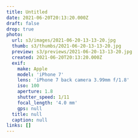 ```yaml
---
title: Untitled
date: 2021-06-20T20:13:20.000Z
draft: false
drop: true
photo:
  url: s3/images/2021-06-20-13-13-20.jpg
  thumb: s3/thumbs/2021-06-20-13-13-20.jpg
  preview: s3/previews/2021-06-20-13-13-20.jpg
  created: 2021-06-20T20:13:20.000Z
  exif:
    make: Apple
    model: 'iPhone 7'
    lens: 'iPhone 7 back camera 3.99mm f/1.8'
    iso: 100
    aperture: 1.8
    shutter_speed: 1/11
    focal_length: '4.0 mm'
    gps: null
  title: null
  caption: null
links: []
---
```

